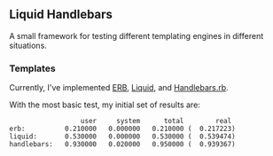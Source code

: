 ## Liquid Handlebars

A small framework for testing different templating engines in different situations.

### Templates

Currently, I've implemented [ERB](http://ruby-doc.org/stdlib/libdoc/erb/rdoc/classes/ERB.html), [Liquid](https://github.com/tobi/liquid), and [Handlebars.rb](https://github.com/cowboyd/handlebars.rb).

With the most basic test, my initial set of results are:

                      user     system      total        real
    erb:          0.210000   0.000000   0.210000 (  0.217223)
    liquid:       0.530000   0.000000   0.530000 (  0.539474)
    handlebars:   0.930000   0.020000   0.950000 (  0.939367)
